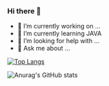 ### Hi there 👋
- 🔭 I’m currently working on ...
- 🌱 I’m currently learning JAVA
- 🤔 I’m looking for help with ...
- 💬 Ask me about ...

[![Top Langs](https://github-readme-stats.vercel.app/api/top-langs/?username=tiagomac&layout=compact)](https://github.com/anuraghazra/github-readme-stats)

![Anurag's GitHub stats](https://github-readme-stats.vercel.app/api?username=tiagomac&show_icons=true&theme=radical&count_private=true)


<!--
**tiagomac/tiagomac** is a ✨ _special_ ✨ repository because its `README.md` (this file) appears on your GitHub profile.

Here are some ideas to get you started:

- 🔭 I’m currently working on ...
- 🌱 I’m currently learning ...
- 👯 I’m looking to collaborate on ...
- 🤔 I’m looking for help with ...
- 💬 Ask me about ...
- 📫 How to reach me: ...
- 😄 Pronouns: ...
- ⚡ Fun fact: ...
-->
